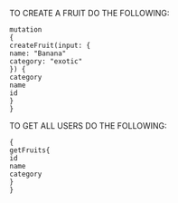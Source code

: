 TO CREATE A FRUIT DO THE FOLLOWING:

```
mutation
{
createFruit(input: {
name: "Banana"
category: "exotic"
}) {
category
name
id
}
}
```

TO GET ALL USERS DO THE FOLLOWING:

```
{
getFruits{
id
name
category
}
}
```
